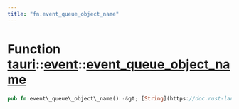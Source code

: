 ```yaml
---
title: "fn.event_queue_object_name"
---
```


Function [tauri](/api/rust/tauri/../index.html)::[event](/api/rust/tauri/index.html)::[event\_queue\_object\_name](/api/rust/tauri/)
====================================================================================================================================

```rust
pub fn event\_queue\_object\_name() -&gt; [String](https://doc.rust-lang.org/nightly/alloc/string/struct.String.html "struct alloc::string::String")
```
      